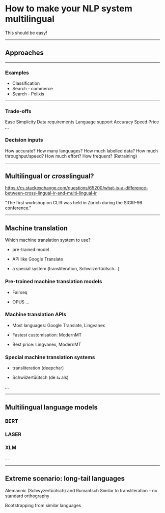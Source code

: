 # How to make your NLP system multilingual

This should be easy!

---
## Approaches




---
### Examples

- Classification
- Search - commerce
- Search - Polixis


---

### Trade-offs
Ease
Simplicity
Data requirements
Language support
Accuracy
Speed
Price
...

### Decision inputs
How accurate?
How many languages?
How much labelled data?
How much throughput/speed?
How much effort?
How frequent?  (Retraining)


---
## Multilingual or *cross*lingual?

https://cs.stackexchange.com/questions/65200/what-is-a-difference-between-cross-lingual-ir-and-multi-lingual-ir

"The first workshop on CLIR was held in Zürich during the SIGIR-96 conference."

---
## Machine translation

Which machine translation system to use?

- pre-trained model

- API like Google Translate

- a special system (transliteration, Schwiizertüütsch...)


### Pre-trained machine translation models

- Fairseq

- OPUS
...


### Machine translation APIs

- Most languages: Google Translate, Lingvanex

- Fastest customisation: ModernMT

- Best price: Lingvanex, ModernMT


### Special machine translation systems

- transliteration (deepchar)

- Schwiizertüütsch (de ⇆ als)

...

---

## Multilingual language models

### BERT

### LASER

### XLM

...

---

## Extreme scenario: long-tail languages 

Alemannic (Schwyzertüütsch) and Rumantsch
Similar to transliteration - no standard orthography

Bootstrapping from similar languages

